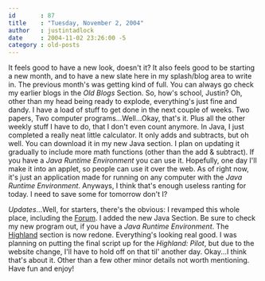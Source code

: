 ```yaml
---
id       : 87
title    : "Tuesday, November 2, 2004"
author   : justintadlock
date     : 2004-11-02 23:26:00 -5
category : old-posts
---
```


It feels good to have a new look, doesn't it? It also feels good to be starting a new month, and to have a new slate here in my splash/blog area to write in. The previous month's was getting kind of full. You can always go check my earlier blogs in the <i> Old Blogs</i> Section. So, how's school, Justin? Oh, other than my head being ready to explode, everything's just fine and dandy. I have a load of stuff to get done in the next couple of weeks. Two papers, Two computer programs...Well...Okay, that's it. Plus all the other weekly stuff I have to do, that I don't even count anymore. In Java, I just completed a really neat little calculator. It only adds and subtracts, but oh well. You can download it in my new Java section. I plan on updating it gradually to include more math functions (other than the add & subtract). If you have a <i> Java Runtime Environment</i> you can use it. Hopefully, one day I'll make it into an applet, so people can use it over the web. As of right now, it's just an application made for running on any computer with the <i> Java Runtime Environment</i>. Anyways, I think that's enough useless ranting for today. I need to save some for tomorrow don't I?

<em>Updates</em>...Well, for starters, there's the obvious: I revamped this whole place, including the <a href="http://forum.dark-autumn.com" title="Dark Autumn Forum" rel="external"> Forum</a>. I added the new Java Section. Be sure to check my new program out, if you have a <i> Java Runtime Environment</i>. The <a href="http://dark-autumn.com/films/a/APieceOfMyEternalLife" title="Is Now A Piece Of My Eternal Life"> Highland</a> section is now redone. Everything's looking real good. I was planning on putting the final script up for the <i> Highland: Pilot</i>, but due to the website change, I'll have to hold off on that til' another day. Okay...I think that's about it. Other than a few other minor details not worth mentioning. Have fun and enjoy!
